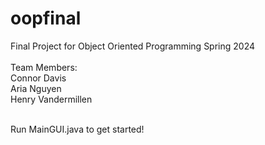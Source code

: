 # oopfinal

Final Project for Object Oriented Programming Spring 2024 <br> <br>
Team Members: <br>
Connor Davis <br>
Aria Nguyen <br>
Henry Vandermillen <br>

<br>
Run MainGUI.java to get started!

